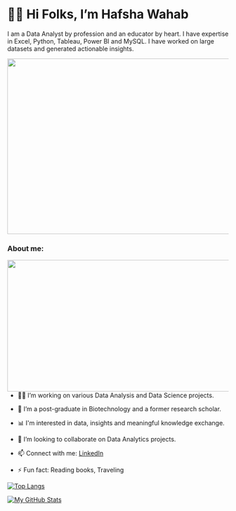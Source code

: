 # 🙋‍♀️ Hi Folks, I’m Hafsha Wahab
I am a Data Analyst by profession and an educator by heart. I have expertise in  Excel, Python, Tableau, Power BI and MySQL. I have worked on large datasets and generated actionable insights.

<img src="https://github.com/HafshaWahab/HafshaWahab/assets/152807534/3ce3e168-3cb6-40f7-839b-39ad16222068" width="1460" height="400">

### About me:
<img src="https://github.com/HafshaWahab/HafshaWahab/assets/152807534/59a6d357-cffd-42b0-8e4a-6403c6be924a" align="right" width="600" height="300" >    

- 👩‍💻 I’m working on various Data Analysis and Data Science projects.

- 🧬 I’m a post-graduate in Biotechnology and a former research scholar.

- 📊 I'm interested in data, insights and meaningful knowledge exchange.

- 🤝 I’m looking to collaborate on Data Analytics projects.

- 📫 Connect with me: [LinkedIn](https://www.linkedin.com/in/hafsha-wahab-767032159/)

- ⚡ Fun fact: Reading books, Traveling

[![Top Langs](https://github-readme-stats-git-masterrstaa-rickstaa.vercel.app/api/top-langs/?username=HafshaWahab)](https://github.com/HafshaWahab/github-readme-stats)

[![My GitHub Stats](https://github-readme-stats.vercel.app/api?username=HafshaWahab)](https://github.com/HafshaWahab/github-readme-stats)



